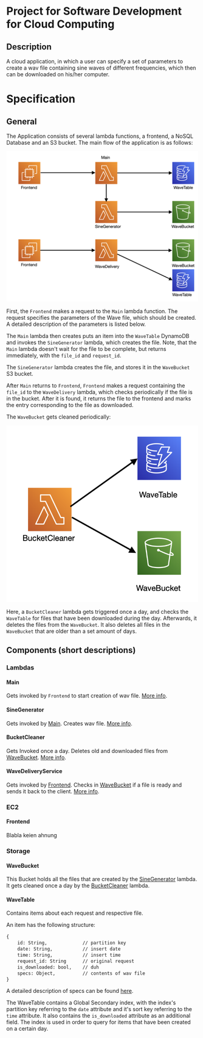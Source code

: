 # Project for Software Development for Cloud Computing

## Description

A cloud application, in which a user can specify a set of parameters to create a wav file containing sine waves of different frequencies, which then can be downloaded on his/her computer.

# Specification

## General 

The Application consists of several lambda functions, a frontend, a NoSQL Database and an S3 bucket. The main flow of the application is as follows:

!["Main Flow"](media/flow.png)

First, the `Frontend` makes a request to the `Main` lambda function. The request specifies the parameters of the Wave file, which should be created. A detailed description of the parameters is listed below.

The `Main` lambda then creates puts an item into the `WaveTable` DynamoDB and invokes the `SineGenerator` lambda, which creates the file. Note, that the `Main` lambda doesn't wait for the file to be complete, but returns immediately, with the `file_id` and `request_id`.

The `SineGenerator` lambda creates the file, and stores it in the `WaveBucket` S3 bucket.

After `Main` returns to `Frontend`, `Frontend` makes a request containing the `file_id` to the `WaveDelivery` lambda, which checks periodically if the file is in the bucket. After it is found, it returns the file to the frontend and marks the entry corresponding to the file as downloaded.

The `WaveBucket` gets cleaned periodically:

!["cleanup"](media/cleanup.png)

Here, a `BucketCleaner` lambda gets triggered once a day, and checks the `WaveTable` for files that have been downloaded during the day. Afterwards, it deletes the files from the `WaveBucket`.
It also deletes all files in the `WaveBucket` that are older than a set amount of days.

## Components (short descriptions)

### Lambdas

#### Main

Gets invoked by `Frontend` to start creation of wav file.
[More info](cloud_main_lambda/Readme.md).

#### SineGenerator

Gets invoked by [Main](cloud_main_lambda/Readme.md). Creates wav file.
[More info](cloud_sine_generator/Readme.md).

#### BucketCleaner

Gets Invoked once a day. Deletes old and downloaded files from [WaveBucket](#wavebucket).
[More info](cloud_bucket_cleaner/Readme.md).

#### WaveDeliveryService

Gets invoked by [Frontend](link). Checks in [WaveBucket](#wavebucket) if a file is ready and sends it back to the client. 
[More info](link).

### EC2

#### Frontend

Blabla keien ahnung

### Storage

#### WaveBucket

This Bucket holds all the files that are created by the [SineGenerator](#sinegenerator) lambda. It gets cleaned once a day by the [BucketCleaner](#bucketcleaner) lambda.

#### WaveTable

Contains items about each request and respective file.

An item has the following structure:

```
{
    id: String,             // partition key
    date: String,           // insert date
    time: String,           // insert time
    request_id: String      // original request
    is_downloaded: bool,    // duh
    specs: Object,          // contents of wav file
}
```
A detailed description of specs can be found [here](sine_generator/readme.md#dataformat).

The WaveTable contains a Global Secondary index, with the index's partition key referring to the `date` attribute and it's sort key referring to the `time` attribute. It also contains the `is_downloaded` attribute as an additional field.
The index is used in order to query for items that have been created on a certain day.

